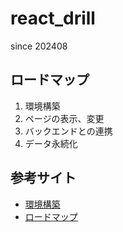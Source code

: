 # react_drill

since 202408

## ロードマップ

1. 環境構築
2. ページの表示、変更
3. バックエンドとの連携
4. データ永続化

## 参考サイト

- [環境構築](https://qiita.com/EZ_Denta/items/9e6a47f330b5a01806ae)
- [ロードマップ](https://qiita.com/Sicut_study/items/78910cd8d103b8d45a73)
